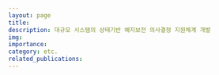 ```yaml
---
layout: page
title: 
description: 대규모 시스템의 상태기반 예지보전 의사결정 지원체계 개발
img: 
importance: 
category: etc.
related_publications:
---
```


